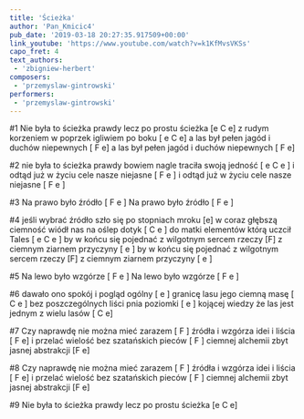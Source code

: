 ```yaml
---
title: 'Ścieżka'
author: 'Pan_Kmicic4'
pub_date: '2019-03-18 20:27:35.917509+00:00'
link_youtube: 'https://www.youtube.com/watch?v=k1KfMvsVKSs'
capo_fret: 4
text_authors:
 - 'zbigniew-herbert'
composers:
 - 'przemyslaw-gintrowski'
performers:
 - 'przemyslaw-gintrowski'
---
```


#1
Nie była to ścieżka prawdy lecz po prostu ścieżka [e C e]
z rudym korzeniem w poprzek igliwiem po boku [ e C e]
a las był pełen jagód i duchów niepewnych [ F e]
a las był pełen jagód i duchów niepewnych [ F e]

#2
nie była to ścieżka prawdy bowiem nagle traciła swoją jedność  [ e C e ]
i odtąd już w życiu cele nasze niejasne [ F e ]
i odtąd już w życiu cele nasze niejasne [ F e ]

#3
Na prawo było źródło [ F e ]
Na prawo było źródło [ F e ]

#4
jeśli wybrać źródło szło się po stopniach mroku [e]
w coraz głębszą ciemność wiódł nas na oślep dotyk [ C e ]
do matki elementów którą uczcił Tales [ e C e ]
by w końcu się pojednać z wilgotnym sercem rzeczy [F]
z ciemnym ziarnem przyczyny [ e ]
by w końcu się pojednać z wilgotnym sercem rzeczy [F]
z ciemnym ziarnem przyczyny [ e ]

#5
Na lewo było wzgórze [ F e ]
Na lewo było wzgórze [ F e ]

#6
dawało ono spokój i pogląd ogólny [ e ]
granicę lasu jego ciemną masę [ C e ]
bez poszczególnych liści pnia poziomki [ e ]
kojącej wiedzy że las jest jednym z wielu lasów [ C e]

#7
Czy naprawdę nie można mieć zarazem [ F ]
źródła i wzgórza idei i liścia [ F e]
i przelać wielość bez szatańskich pieców [ F ]
ciemnej alchemii zbyt jasnej abstrakcji [F e]

#8
Czy naprawdę nie można mieć zarazem [ F ]
źródła i wzgórza idei i liścia [ F e]
i przelać wielość bez szatańskich pieców [ F ]
ciemnej alchemii zbyt jasnej abstrakcji [F e]

#9
Nie była to ścieżka prawdy lecz po prostu ścieżka [e C e]